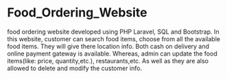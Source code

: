 # Food_Ordering_Website
food ordering website developed using PHP Laravel, SQL and Bootstrap.
In this website, customer can search food items, choose from all the available food items. They will give there location info. Both cash on delivery and online payment gateway is available.
Whereas, admin can update  the food items(like: price, quantity,etc.), restaurants,etc. As well as they are also allowed to delete and modify the customer info. 
